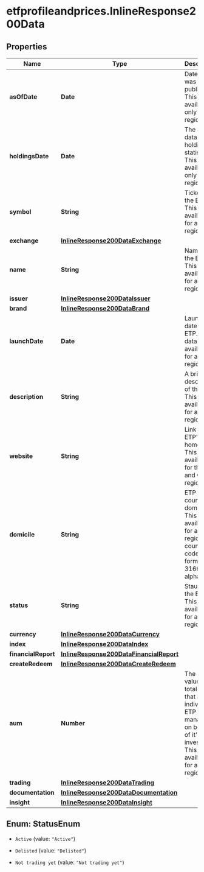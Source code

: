 # etfprofileandprices.InlineResponse200Data

## Properties

Name | Type | Description | Notes
------------ | ------------- | ------------- | -------------
**asOfDate** | **Date** | Date data was published. This data is available only for US region. | [optional] 
**holdingsDate** | **Date** | The as of data for holdings statistics. This data available only for US region | [optional] 
**symbol** | **String** | Ticker of the ETP. This data is available for all region. | [optional] 
**exchange** | [**InlineResponse200DataExchange**](InlineResponse200DataExchange.md) |  | [optional] 
**name** | **String** | Name of the ETP. This data is available for all the regions. | [optional] 
**issuer** | [**InlineResponse200DataIssuer**](InlineResponse200DataIssuer.md) |  | [optional] 
**brand** | [**InlineResponse200DataBrand**](InlineResponse200DataBrand.md) |  | [optional] 
**launchDate** | **Date** | Launch date of the ETP. This data is available for all the regions. | [optional] 
**description** | **String** | A brief description of the ETP. This data is available for all the regions. | [optional] 
**website** | **String** | Link to the ETP&#39;s homepage. This data is available for the US and Canada region. | [optional] 
**domicile** | **String** | ETP country of domicile. This data is available for all the regions and country code is in format ISO 3166-1 alpha-2. | [optional] 
**status** | **String** | Staus of the ETP. This data is available for all the regions. | [optional] 
**currency** | [**InlineResponse200DataCurrency**](InlineResponse200DataCurrency.md) |  | [optional] 
**index** | [**InlineResponse200DataIndex**](InlineResponse200DataIndex.md) |  | [optional] 
**financialReport** | [**InlineResponse200DataFinancialReport**](InlineResponse200DataFinancialReport.md) |  | [optional] 
**createRedeem** | [**InlineResponse200DataCreateRedeem**](InlineResponse200DataCreateRedeem.md) |  | [optional] 
**aum** | **Number** | The market value of the total assets that a individual ETP manages on behalf of it&#39;s investors. This data is available for all the regions. | [optional] 
**trading** | [**InlineResponse200DataTrading**](InlineResponse200DataTrading.md) |  | [optional] 
**documentation** | [**InlineResponse200DataDocumentation**](InlineResponse200DataDocumentation.md) |  | [optional] 
**insight** | [**InlineResponse200DataInsight**](InlineResponse200DataInsight.md) |  | [optional] 



## Enum: StatusEnum


* `Active` (value: `"Active"`)

* `Delisted` (value: `"Delisted"`)

* `Not trading yet` (value: `"Not trading yet"`)




